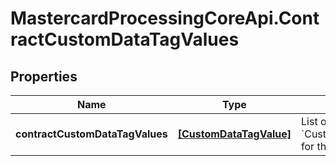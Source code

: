 # MastercardProcessingCoreApi.ContractCustomDataTagValues

## Properties

Name | Type | Description | Notes
------------ | ------------- | ------------- | -------------
**contractCustomDataTagValues** | [**[CustomDataTagValue]**](CustomDataTagValue.md) | List of &#x60;CustomDataTagValue&#x60; for the contract.  | 


